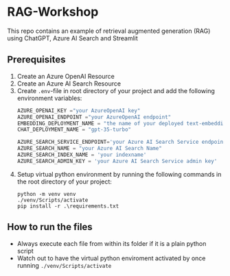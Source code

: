 # RAG-Workshop
This repo contains an example of retrieval augmented generation (RAG) using ChatGPT, Azure AI Search and Streamlit

## Prerequisites

1. Create an Azure OpenAI Resource
2. Create an Azure AI Search Resource
3. Create `.env`-file in root directory of your project and add the following environment variables:
    ```python 
    AZURE_OPENAI_KEY ="your AzureOpenAI key" 
    AZURE_OPENAI_ENDPOINT ="your AzureOpenAI endpoint"
    EMBEDDING_DEPLOYMENT_NAME = "the name of your deployed text-embedding model"
    CHAT_DEPLOYMENT_NAME = "gpt-35-turbo"

    AZURE_SEARCH_SERVICE_ENDPOINT='your Azure AI Search Service endpoint'
    AZURE_SEARCH_NAME = "your Azure AI Search Name"
    AZURE_SEARCH_INDEX_NAME = 'your indexname'
    AZURE_SEARCH_ADMIN_KEY = 'your Azure AI Search Service admin key'
    ```
4. Setup virtual python environment by running the following commands in the root directory of your project:
    ```
    python -m venv venv
    ./venv/Scripts/activate
    pip install -r .\requirements.txt
    ```

## How to run the files
- Always execute each file from within its folder if it is a plain python script
- Watch out to have the virtual python enviroment activated by once running `./venv/Scripts/activate`
